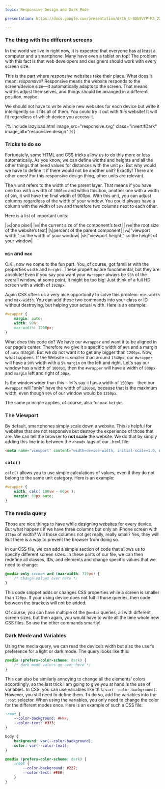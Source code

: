 ```yaml
---
topic: Responsive Design and Dark Mode

presentation: https://docs.google.com/presentation/d/1h_U-8Qb9VYP-M3_2X3YmOkCXl7Bt6fRkuqIniN0FOYI/edit?usp=sharing

---
```


### The thing with the different screens

In the world we live in right now, it is expected that everyone has at least a computer and a smartphone. Many have even a tablet on top! The problem with this fact is that web developers and designers should work with every screen size.

This is the part where _responsive_ websites take their place. What does it mean: _responsive_? Responsive means the website responds to the screen/device size—it automatically adapts to the screen. That means widths adjust themselves, and things should be arranged in a different position, maybe. 

We should not have to write whole new websites for each device but write it intelligently so it fits all of them. You could try it out with _this_ website! It will fit regardless of which device you access it.

{% include lazyload.html image_src="responsive.svg" class="invertIfDark" image_alt="responsive design" %}

### Tricks to do so

Fortunately, some HTML and CSS tricks allow us to do this more or less automatically. As you know, we can define widths and heights and all the other things that need values for distances with the unit `px`. But why would we have to define it if there would not be another unit? Exactly! There are other ones! For this responsive design thing, other units are relevant. 

The `%` unit refers to the width of the parent layer. That means if you have one box with a width of `1000px` and within this box, another one with a width of `90%`, it will have the final width of 900px. With this unit, you can adjust columns regardless of the width of your window. You could always have a column with the width of `50%` and therefore two columns next to each other.

Here is a list of important units:

|`px`|one pixel|
|`em`|the current size of the component’s text|
|`rem`|the root size of the website’s text|
|`%`|percent of the parent component|
|`vw`|”viewport width,” so the width of your window|
|`vh`|”viewport height,” so the height of your window|


### `min` and `max`

O.K., now we come to the fun part. You, of course, got familiar with the properties `width` and `height`. These properties are fundamental, but they are absolute! Even if you say you want your `#wrapper` always be `95%` of the overall window, at some point, it might be too big! Just think of a full HD screen with a width of `1920px`.

Again CSS offers us a very nice opportunity to solve this problem: `min-width` and `max-width`. You can add these two commands into your class or ID without destroying, but helping your actual width. Here is an example:

```css
#wrapper {
	margin: auto;
	width: 90%:
	max-width: 1200px;
}
```

What does this code do? We have our `#wrapper` and want it to be aligned in our page’s center. Therefore we give it a specific width of `90%` and a margin of `auto` margin. But we do not want it to get any bigger than `1200px`. Now, what happens. If the Website is smaller than around `1340px`, our `#wrapper` will have a `90%` width with a `5%` `margin` on the left and right. Let's say our window has a width of `1000px`, then the `#wrapper` will have a width of `900px` and `margin` left and right of `50px`.

Is the window wider than this—let's say it has a width of `1500px`—then our `#wrapper` will "only" have the width of `1200px`, because that is the maximum width, even though `90%` of our window would be `1350px`. 

The same principle applies, of course, also for `max-height`.

### The Viewport

By default, smartphones simply scale down a website. This is helpful for websites that are not responsive but destroy the experience of those that are. We can tell the browser to **not scale** the website. We do that by simply adding this line into between the `<head>` tags of our `.html` file:

```html
<meta name="viewport" content="width=device-width, initial-scale=1.0, maximum-scale=1.0">
```

### `calc()`

`calc()` allows you to use simple calculations of values, even if they do not belong to the same unit category. Here is an example:

```css
#wrapper {
	width: calc( 100vw - 60px );
	margin: 60px auto;
}
```


### The media query

Those are nice things to have while designing websites for every device. But what happens if we have three columns but only an iPhone screen with `375px` of width? Will those columns not get really, really small? Yes, they will! But there is a way to prevent the browser from doing so.

In our CSS file, we can add a simple section of code that allows us to specify different screen sizes. In these parts of our file, we can then redefine all classes, IDs, and elements and change specific values that we need to change:

```css
@media only screen and (max-width: 719px) {
	/* Change values over here */
}
```

This code snippet adds or changes CSS properties while a screen is smaller than `720px`. If your using device does not fulfill those queries, then code between the brackets will not be added.

Of course, you can have multiple of the `@media` queries, all with different screen sizes, but then again, you would have to write all the time whole new CSS files. So use the other commands smartly!


### Dark Mode and Variables

Using the media query, we can read the device’s width but also the user’s preference for a light or dark mode. The query looks like this:

```css
@media (prefers-color-scheme: dark) {
	/* dark mode values go over here */
}
```

This can also be similarly annoying to change all the elements’ colors accordingly, so the last trick I am going to give you at hand is the use of variables. In CSS, you can use variables like this: `var(--color-background)`. However, you still need to define them. To do so, add the variables into the `:root` selector. When using the variables, you only need to change the color for the different modes once. Here is an example of such a CSS file:

```css
:root {
	--color-background: #FFF;
	--color-text: #333;
}

body {
	background: var(--color-background);
	color: var(--color-text);
}

@media (prefers-color-scheme: dark) {
	:root {
		--color-background: #222;
		--color-text: #EEE;
	}
}
```